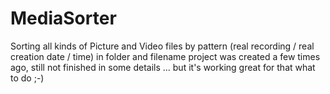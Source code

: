 # MediaSorter
Sorting all kinds of Picture and Video files by pattern (real recording / real creation date / time) in folder and filename 
project was created a few times ago, still not finished in some details ... but it's working great for that what to do ;-) 
